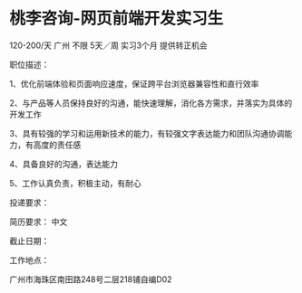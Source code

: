 # 桃李咨询-网页前端开发实习生

120-200/天 广州 不限 5天／周 实习3个月 提供转正机会

职位描述：

1、优化前端体验和页面响应速度，保证跨平台浏览器兼容性和直行效率

2、与产品等人员保持良好的沟通，能快速理解，消化各方需求，并落实为具体的开发工作

3、具有较强的学习和运用新技术的能力，有较强文字表达能力和团队沟通协调能力，有高度的责任感

4、具备良好的沟通，表达能力

5、工作认真负责，积极主动，有耐心

投递要求：

简历要求： 中文

截止日期：

工作地点：

广州市海珠区南田路248号二层218铺自编D02